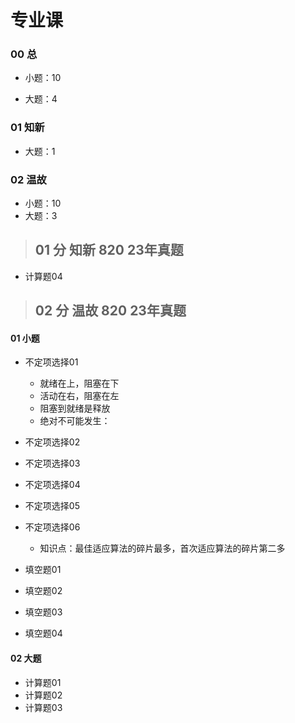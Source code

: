 # 专业课

### 00 总

* 小题：10

* 大题：4

  

### 01 知新

* 大题：1



### 02 温故

* 小题：10
* 大题：3



> ## 01 分 知新 820 23年真题

* 计算题04



> ## 02 分 温故 820 23年真题

#### 01 小题

* 不定项选择01 
  * 就绪在上，阻塞在下
  * 活动在右，阻塞在左
  * 阻塞到就绪是释放
  * 绝对不可能发生：

* 不定项选择02  
* 不定项选择03  
* 不定项选择04
* 不定项选择05
* 不定项选择06  
  * 知识点：最佳适应算法的碎片最多，首次适应算法的碎片第二多

* 填空题01
* 填空题02
* 填空题03
* 填空题04

#### 02 大题

* 计算题01 
* 计算题02
* 计算题03





